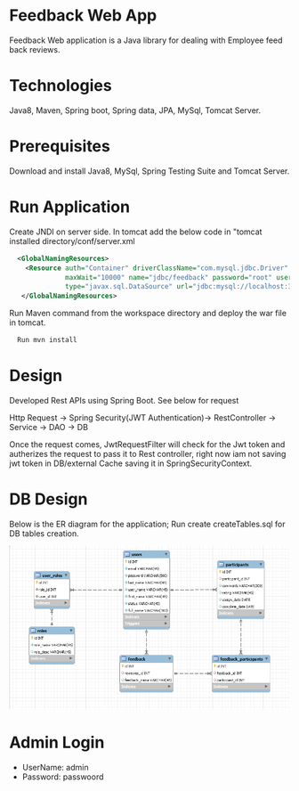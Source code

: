 # Feedback Web App

Feedback Web application is a Java library for dealing with Employee feed back reviews.

# Technologies
  Java8, Maven, Spring boot, Spring data, JPA, MySql, Tomcat Server. 

# Prerequisites

  Download and install Java8, MySql, Spring Testing Suite and Tomcat Server. 

# Run Application
  Create JNDI on server side. In tomcat add the below code in "tomcat installed directory/conf/server.xml
```XML
  <GlobalNamingResources>
    <Resource auth="Container" driverClassName="com.mysql.jdbc.Driver"  maxActive="20" maxIdle="0" 
              maxWait="10000" name="jdbc/feedback" password="root" username="root" 
              type="javax.sql.DataSource" url="jdbc:mysql://localhost:3306/feedback"/>
   </GlobalNamingResources>
```
Run Maven command from the workspace directory and deploy the war file in tomcat.
```cmd
  Run mvn install
```

# Design
  
  Developed Rest APIs using Spring Boot. See below for request 
  
  Http Request -> Spring Security(JWT Authentication)-> RestController -> Service -> DAO -> DB
  
  Once the request comes, JwtRequestFilter will check for the Jwt token and autherizes the request to pass it to Rest controller, 
  right now iam not saving jwt token in DB/external Cache saving it in SpringSecurityContext.
                
# DB Design

Below is the ER diagram for the application; Run create createTables.sql for DB tables creation.


![alt text](https://github.com/smadanu2134/FullStackEngineerChallenge/blob/master/images/feedback-ER.PNG)

# Admin Login
 * UserName: admin
 * Password: passwoord
